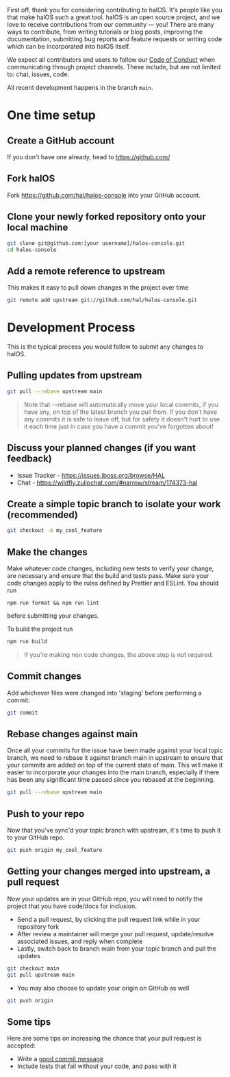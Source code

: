 First off, thank you for considering contributing to halOS. It's people like you that make halOS such a great tool. halOS is an open source project, and we love to receive contributions from our community — you! There are many ways to contribute, from writing tutorials or blog posts, improving the documentation, submitting bug reports and feature requests or writing code which can be incorporated into halOS itself.

We expect all contributors and users to follow our [Code of Conduct](CODE_OF_CONDUCT.md) when communicating through project channels. These include, but are not limited to: chat, issues, code.

All recent development happens in the branch `main`.

# One time setup

## Create a GitHub account

If you don't have one already, head to https://github.com/

## Fork halOS

Fork https://github.com/hal/halos-console into your GitHub account.

## Clone your newly forked repository onto your local machine

```bash
git clone git@github.com:[your username]/halos-console.git
cd halos-console
```

## Add a remote reference to upstream

This makes it easy to pull down changes in the project over time

```bash
git remote add upstream git://github.com/hal/halos-console.git
```

# Development Process

This is the typical process you would follow to submit any changes to halOS.

## Pulling updates from upstream

```bash
git pull --rebase upstream main
```

> Note that --rebase will automatically move your local commits, if you have
> any, on top of the latest branch you pull from.
> If you don't have any commits it is safe to leave off, but for safety it
> doesn't hurt to use it each time just in case you have a commit you've
> forgotten about!

## Discuss your planned changes (if you want feedback)

- Issue Tracker - https://issues.jboss.org/browse/HAL
- Chat - https://wildfly.zulipchat.com/#narrow/stream/174373-hal

## Create a simple topic branch to isolate your work (recommended)

```bash
git checkout -b my_cool_feature
```

## Make the changes

Make whatever code changes, including new tests to verify your change, are necessary and ensure that the build and tests pass. Make sure your code changes apply to the rules defined by Prettier and ESLint. You should run

```shell
npm run format && npm run lint
```

before submitting your changes.

To build the project run

```bash
npm run build
```

> If you're making non code changes, the above step is not required.

## Commit changes

Add whichever files were changed into 'staging' before performing a commit:

```bash
git commit
```

## Rebase changes against main

Once all your commits for the issue have been made against your local topic branch, we need to rebase it against branch main in upstream to ensure that your commits are added on top of the current state of main. This will make it easier to incorporate your changes into the main branch, especially if there has been any significant time passed since you rebased at the beginning.

```bash
git pull --rebase upstream main
```

## Push to your repo

Now that you've sync'd your topic branch with upstream, it's time to push it to your GitHub repo.

```bash
git push origin my_cool_feature
```

## Getting your changes merged into upstream, a pull request

Now your updates are in your GitHub repo, you will need to notify the project that you have code/docs for inclusion.

- Send a pull request, by clicking the pull request link while in your repository fork
- After review a maintainer will merge your pull request, update/resolve associated issues, and reply when complete
- Lastly, switch back to branch main from your topic branch and pull the updates

```bash
git checkout main
git pull upstream main
```

- You may also choose to update your origin on GitHub as well

```bash
git push origin
```

## Some tips

Here are some tips on increasing the chance that your pull request is accepted:

- Write a [good commit message](https://tbaggery.com/2008/04/19/a-note-about-git-commit-messages.html)
- Include tests that fail without your code, and pass with it
